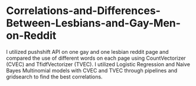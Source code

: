 # Correlations-and-Differences-Between-Lesbians-and-Gay-Men-on-Reddit
I utilized pushshift API on one gay and one lesbian reddit page and compared the use of different words on each page using CountVectorizer (CVEC) and TfidfVectorizer (TVEC). I utilized Logistic Regression and Naive Bayes Multinomial models with CVEC and TVEC through pipelines and gridsearch to find the best correlations. 
